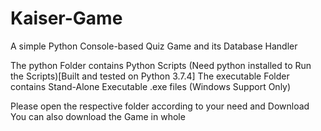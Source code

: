 # Kaiser-Game
A simple Python Console-based Quiz Game and its Database Handler

The python Folder contains Python Scripts (Need python installed to Run the Scripts)[Built and tested on Python 3.7.4]
The executable Folder contains Stand-Alone Executable .exe files (Windows Support Only)

Please open the respective folder according to your need and Download
You can also download the Game in whole
